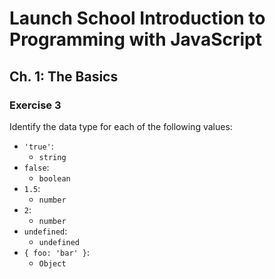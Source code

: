 # Launch School Introduction to Programming with JavaScript

## Ch. 1: The Basics

### Exercise 3

Identify the data type for each of the following values:

- `'true'`:
    - `string`
- `false`:
    - `boolean`
- `1.5`:
    - `number`
- `2`:
    - `number`
- `undefined`:
    - `undefined`
- `{ foo: 'bar' }`:
    - `Object`
